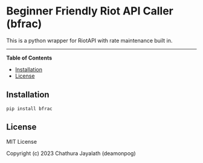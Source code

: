# Beginner Friendly Riot API Caller (bfrac)

This is a python wrapper for RiotAPI with rate maintenance built in.

-----

**Table of Contents**

- [Installation](#installation)
- [License](#license)

## Installation

```console
pip install bfrac
```
## License

MIT License

Copyright (c) 2023 Chathura Jayalath (deamonpog)
